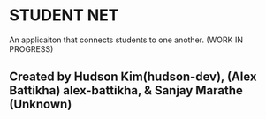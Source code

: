 # STUDENT NET
An applicaiton that connects students to one another. (WORK IN PROGRESS)

## Created by Hudson Kim(hudson-dev), (Alex Battikha) alex-battikha, & Sanjay Marathe (Unknown)

